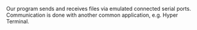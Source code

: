 Our program sends and receives files via emulated connected serial ports. Communication is done with another common application, e.g. Hyper Terminal.
